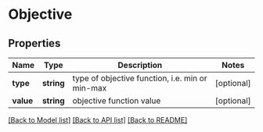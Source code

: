 # Objective

## Properties
Name | Type | Description | Notes
------------ | ------------- | ------------- | -------------
**type** | **string** | type of objective function, i.e. min or min-max | [optional] 
**value** | **string** | objective function value | [optional] 

[[Back to Model list]](../README.md#documentation-for-models) [[Back to API list]](../README.md#documentation-for-api-endpoints) [[Back to README]](../README.md)


